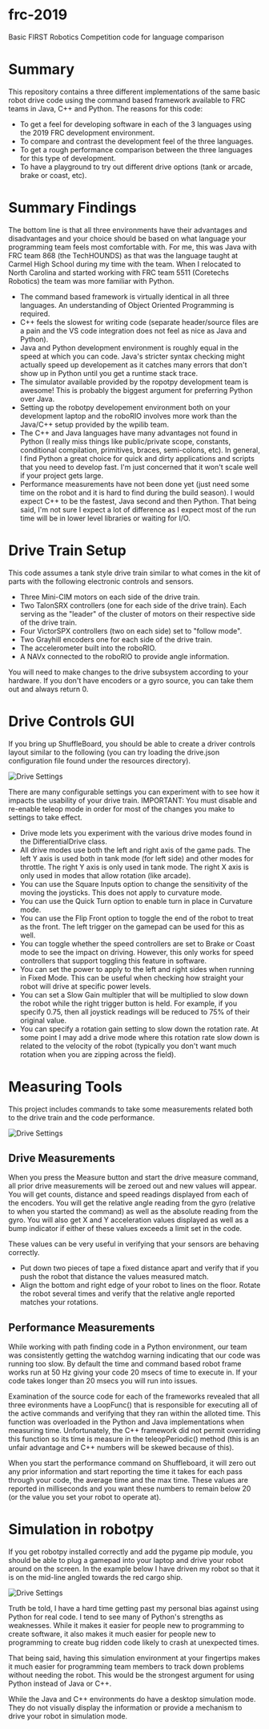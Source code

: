 # frc-2019
Basic FIRST Robotics Competition code for language comparison

# Summary

This repository contains a three different implementations of the same basic robot drive code using the command based framework available to FRC teams in Java, C++ and Python. The reasons for this code:

* To get a feel for developing software in each of the 3 languages using the 2019 FRC development environment.
* To compare and contrast the development feel of the three languages.
* To get a rough performance comparison between the three languages for this type of development.
* To have a playground to try out different drive options (tank or arcade, brake or coast, etc).

# Summary Findings

The bottom line is that all three environments have their advantages and disadvantages and your choice should be based on what language your programming team feels most comfortable with. For me, this was Java with FRC team 868 (the TechHOUNDS) as that was the language taught at Carmel High School during my time with the team. When I relocated to North Carolina and started working with  FRC team 5511 (Coretechs Robotics) the team was more familiar with Python.

* The command based framework is virtually identical in all three languages. An understanding of Object Oriented Programming is required.
* C++ feels the slowest for writing code (separate header/source files are a pain and the VS code integration does not feel as nice as Java and Python).
* Java and Python development environment is roughly equal in the speed at which you can code. Java's stricter syntax checking might actually speed up developement as it catches many errors that don't show up in Python until you get a runtime stack trace.
* The simulator available provided by the ropotpy development team is awesome! This is probably the biggest argument for preferring Python over Java.
* Setting up the robotpy developement environment both on your development laptop and the roboRIO involves more work than the Java/C++ setup provided by the wpilib team.
* The C++ and Java languages have many advantages not found in Python (I really miss things like public/private scope, constants, conditional compilation, primitives, braces, semi-colons, etc). In general, I find Python a great choice for quick and dirty applications and scripts that you need to develop fast. I'm just concerned that it won't scale well if your project gets large. 
* Performance measurements have not been done yet (just need some time on the robot and it is hard to find during the build season). I would expect C++ to be the fastest, Java second and then Python. That being said, I'm not sure I expect a lot of difference as I expect most of the run time will be in lower level libraries or waiting for I/O.

# Drive Train Setup

This code assumes a tank style drive train similar to what comes in the kit of parts with the following electronic controls and sensors.

* Three Mini-CIM motors on each side of the drive train.
* Two TalonSRX controllers (one for each side of the drive train). Each serving as the "leader" of the cluster of motors on their respective side of the drive train.
* Four VictorSPX controllers (two on each side) set to "follow mode".
* Two Grayhill encoders one for each side of the drive train.
* The accelerometer built into the roboRIO.
* A NAVx connected to the roboRIO to provide angle information.

You will need to make changes to the drive subsystem according to your hardware. If you don't have encoders or a gyro source, you can take them out and always return 0.

# Drive Controls GUI

If you bring up ShuffleBoard, you should be able to create a driver controls layout similar to the following (you can try loading the drive.json configuration file found under the resources directory).

![Drive Settings](images/drive-settings.png)

There are many configurable settings you can experiment with to see how it impacts the usability of your drive train. IMPORTANT:  You must disable and re-enable teleop mode in order for most of the changes you make to settings to take effect.

* Drive mode lets you experiment with the various drive modes found in the DifferentialDrive class.
* All drive modes use both the left and right axis of the game pads. The left Y axis is used both in tank mode (for left side) and other modes for throttle. The right Y axis is only used in tank mode. The right X axis is only used in modes that allow rotation (like arcade).
* You can use the Square Inputs option to change the sensitivity of the moving the joysticks. This does not apply to curvature mode.
* You can use the Quick Turn option to enable turn in place in Curvature mode.
* You can use the Flip Front option to toggle the end of the robot to treat as the front. The left trigger on the gamepad can be used for this as well.
* You can toggle whether the speed controllers are set to Brake or Coast mode to see the impact on driving. However, this only works for speed controllers that support toggling this feature in software.
* You can set the power to apply to the left and right sides when running in Fixed Mode. This can be useful when checking how straight your robot will drive at specific power levels.
* You can set a Slow Gain multipler that will be multiplied to slow down the robot while the right trigger button is held. For example, if you specify 0.75, then all joystick readings will be reduced to 75% of their original value.
* You can specify a rotation gain setting to slow down the rotation rate. At some point I may add a drive mode where this rotation rate slow down is related to the velocity of the robot (typically you don't want much rotation when you are zipping across the field).

# Measuring Tools

This project includes commands to take some measurements related both to the drive train and the code performance.

![Drive Settings](images/measure.png)

## Drive Measurements

When you press the Measure button and start the drive measure command, all prior drive measurements will be zeroed out and new values will appear. You will get counts, distance and speed readings displayed from each of the encoders. You will get the relative angle reading from the gyro (relative to when you started the command) as well as the absolute reading from the gyro. You will also get X and Y acceleration values displayed as well as a bump indicator if either of these values exceeds a limit set in the code.

These values can be very useful in verifying that your sensors are behaving correctly.

* Put down two pieces of tape a fixed distance apart and verify that if you push the robot that distance the values measured match.
* Align the bottom and right edge of your robot to lines on the floor. Rotate the robot several times and verify that the relative angle reported matches your rotations.

## Performance Measurements

While working with path finding code in a Python environment, our team was consistently getting the watchdog warning indicating that our code was running too slow. By default the time and command based robot frame works run at 50 Hz giving your code 20 msecs of time to execute in. If your code takes longer than 20 msecs you will run into issues.

Examination of the source code for each of the frameworks revealed that all three evironments have a LoopFunc() that is responsible for executing all of the active commands and verifying that they ran within the alloted time. This function was overloaded in the Python and Java implementations when measuring time. Unfortunately, the C++ framework did not permit overriding this function so its time is measure in the teleopPeriodic() method (this is an unfair advantage and C++ numbers will be skewed because of this).

When you start the performance command on Shuffleboard, it will zero out any prior information and start reporting the time it takes for each pass through your code, the average time and the max time. These values are reported in milliseconds and you want these numbers to remain below 20 (or the value you set your robot to operate at).

# Simulation in robotpy

If you get robotpy installed correctly and add the pygame pip module, you should be able to plug a gamepad into your laptop and drive your robot around on the screen. In the example below I have driven my robot so that it is on the mid-line angled towards the red cargo ship.

![Drive Settings](images/robotpy-sim.png)

Truth be told, I have a hard time getting past my personal bias against using Python for real code. I tend to see many of Python's strengths as weaknesses. While it makes it easier for people new to programming to create software, it also makes it much easier for people new to programming to create bug ridden code likely to crash at unexpected times.

That being said, having this simulation environment at your fingertips makes it much easier for programming team members to track down problems without needing the robot. This would be the strongest argument for using Python instead of Java or C++.

While the Java and C++ environments do have a desktop simulation mode. They do not visually display the information or provide a mechanism to drive your robot in simulation mode.
